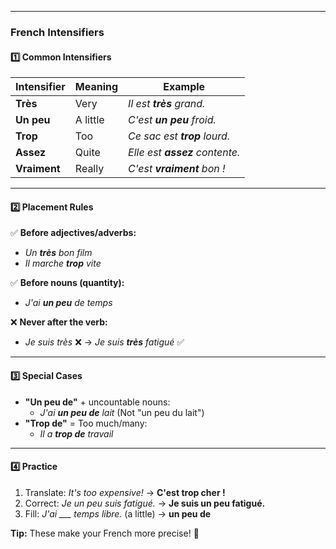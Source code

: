 
---
### **French Intensifiers**  

#### **1️⃣ Common Intensifiers**  
| **Intensifier** | **Meaning** | **Example** |  
|----------------|------------|------------|  
| **Très** | Very | *Il est **très** grand.* |  
| **Un peu** | A little | *C'est **un peu** froid.* |  
| **Trop** | Too | *Ce sac est **trop** lourd.* |  
| **Assez** | Quite | *Elle est **assez** contente.* |  
| **Vraiment** | Really | *C'est **vraiment** bon !* |  

---

#### **2️⃣ Placement Rules**  
✅ **Before adjectives/adverbs:**  
- *Un **très** bon film*  
- *Il marche **trop** vite*  

✅ **Before nouns (quantity):**  
- *J'ai **un peu** de temps*  

❌ **Never after the verb:**  
- *Je suis très* ❌ → *Je suis **très** fatigué* ✅  

---

#### **3️⃣ Special Cases**  
- **"Un peu de"** + uncountable nouns:  
  - *J'ai **un peu de** lait* (Not "un peu du lait")  
- **"Trop de"** = Too much/many:  
  - *Il a **trop de** travail*  

---

#### **4️⃣ Practice**  
1. Translate: *It's too expensive!* → **C'est trop cher !**  
2. Correct: *Je un peu suis fatigué.* → **Je suis un peu fatigué.**  
3. Fill: *J'ai ___ temps libre.* (a little) → **un peu de**  

**Tip:** These make your French more precise! 🎯